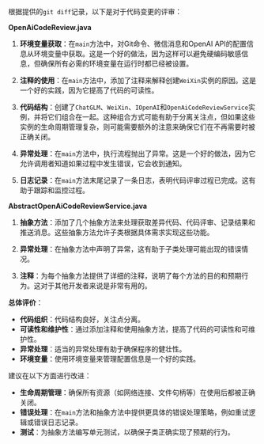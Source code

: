 根据提供的`git diff`记录，以下是对于代码变更的评审：

**OpenAiCodeReview.java**

1. **环境变量获取**：在`main`方法中，对Git命令、微信消息和OpenAI API的配置信息从环境变量中获取。这是一个好的做法，因为这样可以避免硬编码敏感信息，但确保所有必需的环境变量在运行时都已经被设置。

2. **注释的使用**：在`main`方法中，添加了注释来解释创建`WeiXin`实例的原因。这是一个好的实践，因为它提高了代码的可读性。

3. **代码结构**：创建了`ChatGLM`、`WeiXin`、`IOpenAI`和`OpenAiCodeReviewService`实例，并将它们组合在一起。这种组合方式可能有助于分离关注点，但如果这些实例的生命周期管理复杂，则可能需要额外的注意来确保它们在不再需要时被正确关闭。

4. **异常处理**：在`main`方法中，执行流程抛出了异常。这是一个好的做法，因为它允许调用者知道如果过程中发生错误，它会收到通知。

5. **日志记录**：在`main`方法末尾记录了一条日志，表明代码评审过程已完成。这有助于跟踪和监控过程。

**AbstractOpenAiCodeReviewService.java**

1. **抽象方法**：添加了几个抽象方法来处理获取差异代码、代码评审、记录结果和推送消息。这些抽象方法允许子类根据具体需求实现这些功能。

2. **异常处理**：在抽象方法中声明了异常，这有助于子类处理可能出现的错误情况。

3. **注释**：为每个抽象方法提供了详细的注释，说明了每个方法的目的和预期行为。这对于其他开发者来说是非常有用的。

**总体评价**：

- **代码组织**：代码结构良好，关注点分离。
- **可读性和维护性**：通过添加注释和使用抽象方法，提高了代码的可读性和可维护性。
- **异常处理**：适当的异常处理有助于确保程序的健壮性。
- **环境变量**：使用环境变量来管理配置信息是一个好的实践。

建议在以下方面进行改进：

- **生命周期管理**：确保所有资源（如网络连接、文件句柄等）在使用后都被正确关闭。
- **错误处理**：在`main`方法和抽象方法中提供更具体的错误处理策略，例如重试逻辑或错误日志记录。
- **测试**：为抽象方法编写单元测试，以确保子类正确实现了预期的行为。